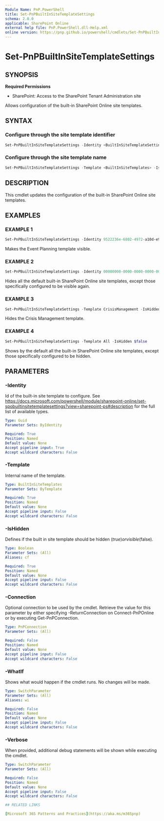 ```yaml
---
Module Name: PnP.PowerShell
title: Set-PnPBuiltInSiteTemplateSettings
schema: 2.0.0
applicable: SharePoint Online
external help file: PnP.PowerShell.dll-Help.xml
online version: https://pnp.github.io/powershell/cmdlets/Set-PnPBuiltInSiteTemplateSettings.html
---
```

 
# Set-PnPBuiltInSiteTemplateSettings

## SYNOPSIS

**Required Permissions**

* SharePoint: Access to the SharePoint Tenant Administration site

Allows configuration of the built-in SharePoint Online site templates.

## SYNTAX

### Configure through the site template identifier

```powershell
Set-PnPBuiltInSiteTemplateSettings -Identity <BuiltInSiteTemplateSettingsPipeBind> -IsHidden <Boolean> [-Connection <PnPConnection>] [-WhatIf]
```

### Configure through the site template name

```powershell
Set-PnPBuiltInSiteTemplateSettings -Template <BuiltInSiteTemplates> -IsHidden <Boolean> [-Connection <PnPConnection>] [-WhatIf]
```

## DESCRIPTION
This cmdlet updates the configuration of the built-in SharePoint Online site templates.

## EXAMPLES

### EXAMPLE 1
```powershell
Set-PnPBuiltInSiteTemplateSettings -Identity 9522236e-6802-4972-a10d-e98dc74b3344 -IsHidden $false
```

Makes the Event Planning template visible.

### EXAMPLE 2
```powershell
Set-PnPBuiltInSiteTemplateSettings -Identity 00000000-0000-0000-0000-000000000000 -IsHidden $true
```

Hides all the default built-in SharePoint Online site templates, except those specifically configured to be visible again.

### EXAMPLE 3
```powershell
Set-PnPBuiltInSiteTemplateSettings -Template CrisisManagement -IsHidden $true
```

Hides the Crisis Management template.

### EXAMPLE 4
```powershell
Set-PnPBuiltInSiteTemplateSettings -Template All -IsHidden $false
```

Shows by the default all the built-in SharePoint Online site templates, except those specifically configured to be hidden.

## PARAMETERS

### -Identity
Id of the built-in site template to configure. See https://docs.microsoft.com/powershell/module/sharepoint-online/set-spobuiltinsitetemplatesettings?view=sharepoint-ps#description for the full list of available types.

```yaml
Type: Guid
Parameter Sets: ByIdentity

Required: True
Position: Named
Default value: None
Accept pipeline input: True
Accept wildcard characters: False
```

### -Template
Internal name of the template.

```yaml
Type: BuiltInSiteTemplates
Parameter Sets: ByTemplate

Required: True
Position: Named
Default value: None
Accept pipeline input: False
Accept wildcard characters: False
```

### -IsHidden
Defines if the built in site template should be hidden ($true) or visible ($false).

```yaml
Type: Boolean
Parameter Sets: (All)
Aliases: cf

Required: True
Position: Named
Default value: None
Accept pipeline input: False
Accept wildcard characters: False
```

### -Connection
Optional connection to be used by the cmdlet. Retrieve the value for this parameter by either specifying -ReturnConnection on Connect-PnPOnline or by executing Get-PnPConnection.

```yaml
Type: PnPConnection
Parameter Sets: (All)

Required: False
Position: Named
Default value: None
Accept pipeline input: False
Accept wildcard characters: False
```

### -WhatIf
Shows what would happen if the cmdlet runs. No changes will be made.

```yaml
Type: SwitchParameter
Parameter Sets: (All)
Aliases: wi

Required: False
Position: Named
Default value: None
Accept pipeline input: False
Accept wildcard characters: False
```

### -Verbose
When provided, additional debug statements will be shown while executing the cmdlet.

```yaml
Type: SwitchParameter
Parameter Sets: (All)

Required: False
Position: Named
Default value: None
Accept pipeline input: False
Accept wildcard characters: False

## RELATED LINKS

[Microsoft 365 Patterns and Practices](https://aka.ms/m365pnp)